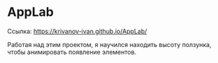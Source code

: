 # AppLab
Ссылка: https://krivanov-ivan.github.io/AppLab/

Работая над этим проектом, я научился находить высоту ползунка, чтобы анимировать появление элементов.
